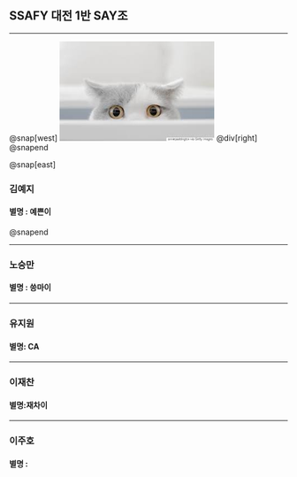 
## SSAFY 대전 1반 SAY조
---
@snap[west]
![cat](./img/cat.jpg)
@div[right]
@snapend

@snap[east]
### 김예지

#### 별명 : 예쁜이
@snapend


---

### 노승만

#### 별명 : 씅마이

---

### 유지원

#### 별명: CA

---

### 이재찬

#### 별명:재차이

---

### 이주호

#### 별명 : 



